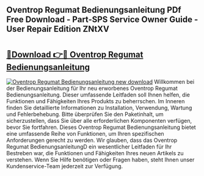 ## Oventrop Regumat Bedienungsanleitung PDf Free Download - Part-SPS Service Owner Guide - User Repair Edition ZNtXV

# <h2><a href="http://df0she.blite.top/?on=Oventrop+Regumat+Bedienungsanleitung">🔗Download 👉🔴 Oventrop Regumat Bedienungsanleitung</a></h2>

[![Oventrop Regumat Bedienungsanleitung new download](https://i.imgur.com/lujVjoI.png)](http://df0she.blite.top/?on=Oventrop+Regumat+Bedienungsanleitung)
Willkommen bei der Bedienungsanleitung für Ihr neu erworbenes Oventrop Regumat Bedienungsanleitung. Dieser umfassende Leitfaden soll Ihnen helfen, die Funktionen und Fähigkeiten Ihres Produkts zu beherrschen. Im Inneren finden Sie detaillierte Informationen zu Installation, Verwendung, Wartung und Fehlerbehebung. Bitte überprüfen Sie den Paketinhalt, um sicherzustellen, dass Sie über alle erforderlichen Komponenten verfügen, bevor Sie fortfahren. Dieses Oventrop Regumat Bedienungsanleitung bietet eine umfassende Reihe von Funktionen, um Ihren spezifischen Anforderungen gerecht zu werden. Wir glauben, dass das Oventrop Regumat BedienungsanleitungD ein wesentlicher Leitfaden für Ihr Bestreben war, die Funktionen und Fähigkeiten Ihres neuen Artikels zu verstehen. Wenn Sie Hilfe benötigen oder Fragen haben, steht Ihnen unser Kundenservice-Team jederzeit zur Verfügung.
